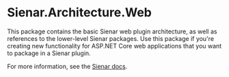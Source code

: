 ﻿# Sienar.Architecture.Web

This package contains the basic Sienar web plugin architecture, as well as references to the lower-level Sienar packages. Use this package if you're creating new functionality for ASP.NET Core web applications that you want to package in a Sienar plugin.

For more information, see the [Sienar docs](https://sienar.io).